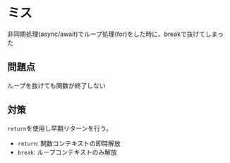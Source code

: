 # ミス
非同期処理(async/await)でループ処理(for)をした時に、breakで抜けてしまった

## 問題点
ループを抜けても関数が終了しない

## 対策
`return`を使用し早期リターンを行う。  
- `return`: 関数コンテキストの即時解放
- `break`: ループコンテキストのみ解放